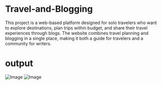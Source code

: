 # Travel-and-Blogging
This project is a web-based platform designed for solo travelers who want to explore destinations, plan trips within budget, and share their travel experiences through blogs. The website combines travel planning and blogging in a single place, making it both a guide for travelers and a community for writers.
# output
![Image](https://github.com/user-attachments/assets/82226980-472c-4b6f-83aa-e14e73ae2955)
![Image](https://github.com/user-attachments/assets/4ece9cb6-fd76-4fb2-af1f-28b2d2a1dd38)
